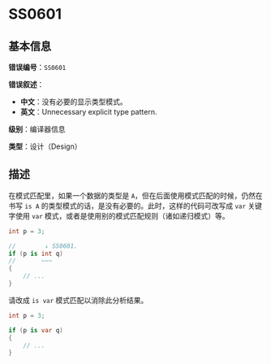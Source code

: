 ﻿# SS0601
## 基本信息

**错误编号**：`SS0601`

**错误叙述**：

* **中文**：没有必要的显示类型模式。
* **英文**：Unnecessary explicit type pattern.

**级别**：编译器信息

**类型**：设计（Design）

## 描述

在模式匹配里，如果一个数据的类型是 `A`，但在后面使用模式匹配的时候，仍然在书写 `is A` 的类型模式的话，是没有必要的。此时，这样的代码可改写成 `var` 关键字使用 `var` 模式，或者是使用别的模式匹配规则（诸如递归模式）等。

```csharp
int p = 3;

//        ↓ SS0601.
if (p is int q)
//       ~~~
{
    // ...
}
```

请改成 `is var` 模式匹配以消除此分析结果。

```csharp
int p = 3;

if (p is var q)
{
    // ...
}
```